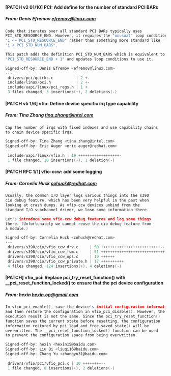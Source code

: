 #### [PATCH v2 01/10] PCI: Add define for the number of standard PCI BARs
##### From: Denis Efremov <efremov@linux.com>

```c
Code that iterates over all standard PCI BARs typically uses
PCI_STD_RESOURCE_END. However, it requires the "unusual" loop condition
"i <= PCI_STD_RESOURCE_END" rather than something more standard like
"i < PCI_STD_NUM_BARS".

This patch adds the definition PCI_STD_NUM_BARS which is equivalent to
"PCI_STD_RESOURCE_END + 1" and updates loop conditions to use it.

Signed-off-by: Denis Efremov <efremov@linux.com>
---
 drivers/pci/quirks.c          | 2 +-
 include/linux/pci.h           | 2 +-
 include/uapi/linux/pci_regs.h | 1 +
 3 files changed, 3 insertions(+), 2 deletions(-)

```
#### [PATCH v5 1/6] vfio: Define device specific irq type capability
##### From: Tina Zhang <tina.zhang@intel.com>

```c
Cap the number of irqs with fixed indexes and use capability chains
to chain device specific irqs.

Signed-off-by: Tina Zhang <tina.zhang@intel.com>
Signed-off-by: Eric Auger <eric.auger@redhat.com>
---
 include/uapi/linux/vfio.h | 19 ++++++++++++++++++-
 1 file changed, 18 insertions(+), 1 deletion(-)

```
#### [PATCH RFC 1/1] vfio-ccw: add some logging
##### From: Cornelia Huck <cohuck@redhat.com>

```c
Usually, the common I/O layer logs various things into the s390
cio debug feature, which has been very helpful in the past when
looking at crash dumps. As vfio-ccw devices unbind from the
standard I/O subchannel driver, we lose some information there.

Let's introduce some vfio-ccw debug features and log some things
there. (Unfortunately we cannot reuse the cio debug feature from
a module.)

Signed-off-by: Cornelia Huck <cohuck@redhat.com>
---
 drivers/s390/cio/vfio_ccw_drv.c     | 50 ++++++++++++++++++++++++++--
 drivers/s390/cio/vfio_ccw_fsm.c     | 51 ++++++++++++++++++++++++++++-
 drivers/s390/cio/vfio_ccw_ops.c     | 10 ++++++
 drivers/s390/cio/vfio_ccw_private.h | 17 ++++++++++
 4 files changed, 124 insertions(+), 4 deletions(-)

```
#### [PATCH] vfio_pci: Replace pci_try_reset_function() with __pci_reset_function_locked() to ensure that the pci device configuration
##### From: hexin <hexin.op@gmail.com>

```c
In vfio_pci_enable(), save the device's initial configuration information
and then restore the configuration in vfio_pci_disable(). However, the
execution result is not the same. Since the pci_try_reset_function()
function saves the current state before resetting, the configuration
information restored by pci_load_and_free_saved_state() will be
overwritten. The __pci_reset_function_locked() function can be used
to prevent the configuration space from being overwritten.

Signed-off-by: hexin <hexin15@baidu.com>
Signed-off-by: Liu Qi <liuqi16@baidu.com>
Signed-off-by: Zhang Yu <zhangyu31@baidu.com>
---
 drivers/vfio/pci/vfio_pci.c | 10 ++++++++--
 1 file changed, 8 insertions(+), 2 deletions(-)

```
